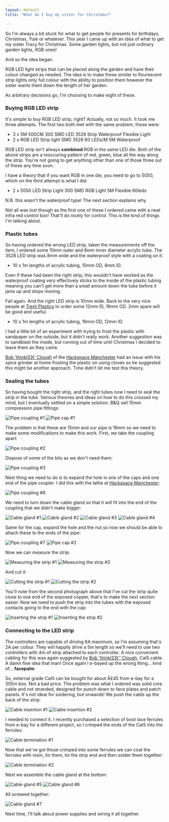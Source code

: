 ```yaml
---
layout: default
title: "What do I buy my sister for Christmas?"

---
```

So I'm always a bit stuck for what to get people for presents for birthdays, Christmas, Yule or whatever.  This year I came up with an idea of what to get my sister Tracy for Christmas.  Some garden lights, but not just ordinary garden lights, RGB ones!

And so the idea began.

RGB LED light strips that can be placed along the garden and have their colour changed as needed.  The idea is to make these similar to flourescent strip lights only full colour with the ability to position them however the sister wants them down the length of her garden.

As arbitrary decisions go, I'm choosing to make eight of these.

### Buying RGB LED strip

It's simple to buy RGB LED strip, right?  Actually, not so much.  It took me three attempts.  The first two both met with the same problem, these were:

* 3 x 5M 500CM 300 SMD LED 3528 Strip Waterproof Flexible Light
* 2 x RGB LED Strip light SMD 3528 60 LEDs/M 5M Waterproof

RGB LED strip isn't always **combined** RGB in the same LED die.  Both of the above strips are a reoccuring pattern of red, green, blue all the way along the strip.  You're not going to get anything other than one of those three out of these any time soon.

I have a theory that if you want RGB in one die, you need to go to 5050, which on the third attempt is what I did:

* 2 x 5050 LED Strip Light 300 SMD RGB Light 5M Flexible 60leds

N.B. this wasn't the waterproof type!  The next section explains why.

Not all was lost though as the first one of these I ordered came with a neat infra red control box!  That'll do nicely for control.  This is the kind of things I'm talking about.

### Plastic tubes

So having ordered the wrong LED strip, taken the measurements off the item, I ordered some 10mm outer and 8mm inner diameter acrylic tube.  The 3528 LED strip was 8mm wide and the waterproof style with a coating on it.

* 10 x 1m lengths of acrylic tubing, 10mm OD, 8mm ID.

Even if these had been the right strip, this wouldn't have worked as the waterproof coating very effectively sticks to the inside of the plastic tubing meaning you can't get more than a small amount down the tube before it jams up and stops moving.

Fail again.  And the right LED strip is 10mm wide.  Back to the very nice people at [Trent Plastics](http://www.trentplastics.co.uk/) to order some 12mm ID, 16mm OD.  2mm spare will be good and useful.

* 10 x 1m lengths of acrylic tubing, 16mm OD, 12mm ID.

I had a little bit of an experiment with trying to frost the plastic with sandpaper on the outside, but it didn't really work.  Another suggestion was to sandblast the inside, but running out of time until Christmas I decided to leave them as they came.

[Bob 'thinkl33t' Clough](http://thinkl33t.co.uk/) of the [Hackspace Manchester](http://www.hacman.org.uk/) had an issue with his spice grinder at home frosting the plastic on using cloves so he suggested this might be another approach.  Time didn't let me test this theory.

### Sealing the tubes

So having bought the right strip, and the right tubes now I need to seal the strip in the tube.  Various theories and ideas on how to do this crossed my mind, but I eventually settled on a simple solution.  B&amp;Q sell 15mm compression pipe fittings:

![Pipe coupling #1](/assets/2015-05-10/gpipe-coupling1.jpg)
![Pipe cap #1](/assets/2015-05-10/gpipe-cap1.jpg)

The problem is that these are 15mm and our pipe is 16mm so we need to make some modifications to make this work.  First, we take the coupling apart:

![Pipe coupling #2](/assets/2015-05-10/gpipe-coupling2.jpg)

Dispose of some of the bits as we don't need them:

![Pipe coupling #3](/assets/2015-05-10/gpipe-coupling3.jpg)

Next thing we need to do is to expand the hole in one of the caps and one end of the pipe coupler.  I did this with the lathe at [Hackspace Manchester](http://www.hacman.org.uk/):

![Pipe coupling #6](/assets/2015-05-10/gpipe-coupling6.jpg)

We need to turn down the cable gland so that it will fit into the end of the coupling that we didn't make bigger:

![Cable gland #1](/assets/2015-05-10/gcable-gland1.jpg)
![Cable gland #2](/assets/2015-05-10/gcable-gland2.jpg)
![Cable gland #3](/assets/2015-05-10/gcable-gland3.jpg)
![Cable gland #4](/assets/2015-05-10/gcable-gland4.jpg)

Same for the cap, expand the hole and the nut so now we should be able to attach these to the ends of the pipe:

![Pipe coupling #7](/assets/2015-05-10/gpipe-coupling7.jpg)
![Pipe cap #2](/assets/2015-05-10/gpipe-cap2.jpg)

Now we can measure the strip:

![Measuring the strip #1](/assets/2015-05-10/gmeasuring-led-strip1.jpg)
![Measuring the strip #2](/assets/2015-05-10/gmeasuring-led-strip2.jpg)

And cut it:

![Cutting the strip #1](/assets/2015-05-10/gcutting-led-strip1.jpg)
![Cutting the strip #2](/assets/2015-05-10/gcutting-led-strip2.jpg)

You'll note from the second photograph above that I've cut the strip quite close to one end of the exposed copper, that's to make the next section easier.  Now we need to push the strip into the tubes with the exposed contacts going to the end with the cap:

![Inserting the strip #1](/assets/2015-05-10/gstrip-insertion1.jpg)
![Inserting the strip #2](/assets/2015-05-10/gstrip-insertion2.jpg)

### Connecting to the LED strip

The controllers are capable of driving 6A maximum, so I'm assuming that's 2A per colour.  They will happily drive a 5m length so we'll need to use two controllers with 4m of strip attached to each controller.  A nice convenient cabling for this was again suggested by [Bob 'thinkl33t'' Clough](http://thinkl33t.co.uk/), Cat5 cable.  A damn fine idea that man!  Once again I e-bayed up the wrong thing... kind of... **facepalm**

So, external grade Cat5 can be bought for about Â£45 from e-bay for a 305m box.  Not a bad price.  The problem was what I ordered was solid core cable and not stranded, designed for punch down to face plates and patch panels.  It's not ideal for soldering, but onwards!  We push the cable up the back of the strip:

![Cable insertion #1](/assets/2015-05-10/gcable-insertion1.jpg)
![Cable insertion #2](/assets/2015-05-10/gcable-insertion2.jpg)

I needed to connect it.  I recently purchased a selection of boot lace ferrules from e-bay for a different project, so I crimped the ends of the Cat5 into the ferrules:

![Cable termination #1](/assets/2015-05-10/gcable1.jpg)

Now that we've got those crimped into some ferrules we can coat the ferrules with resin, tin them, tin the strip end and then solder them together:

![Cable termination #2](/assets/2015-05-10/gcable2.jpg)

Next we assemble the cable gland at the bottom:

![Cable gland #5](/assets/2015-05-10/gcable-gland5.jpg)
![Cable gland #6](/assets/2015-05-10/gcable-gland6.jpg)

All screwed together:

![Cable gland #7](/assets/2015-05-10/gcable-gland7.jpg)

Next time, I'll talk about power supplies and wiring it all together.

